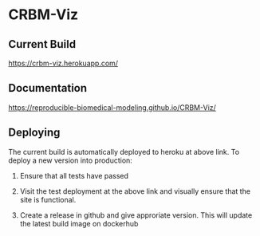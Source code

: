# CRBM-Viz

## Current Build

https://crbm-viz.herokuapp.com/

## Documentation

https://reproducible-biomedical-modeling.github.io/CRBM-Viz/

## Deploying

The current build is automatically deployed to heroku at above link. To deploy a new version into production:

1. Ensure that all tests have passed

2. Visit the test deployment at the above link and visually ensure that the site is functional.

3. Create a release in github and give approriate version.
   This will update the latest build image on dockerhub
